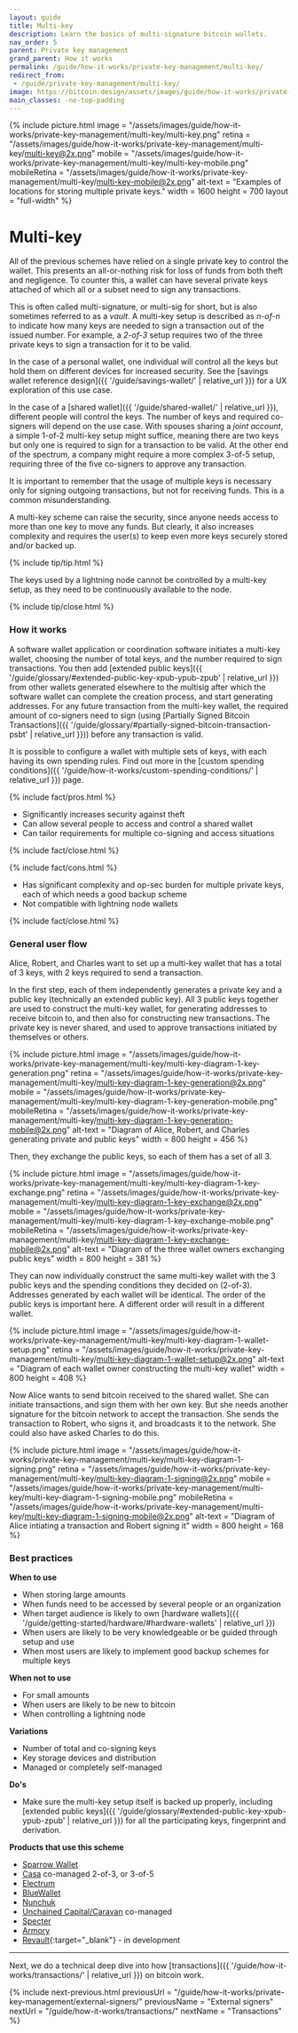 ```yaml
---
layout: guide
title: Multi-key
description: Learn the basics of multi-signature bitcoin wallets.
nav_order: 5
parent: Private key management
grand_parent: How it works
permalink: /guide/how-it-works/private-key-management/multi-key/
redirect_from:
 - /guide/private-key-management/multi-key/
image: https://bitcoin.design/assets/images/guide/how-it-works/private-key-management/multi-key/multi-key-preview.png
main_classes: -no-top-padding
---
```


<!--

Editor's notes

Explains generally how multi-key schemes work.

Illustration sources

https://www.figma.com/community/file/888680264445459448
https://www.figma.com/community/file/995256542920917246/BDG---Private-key-management-illustrations

-->

{% include picture.html
   image = "/assets/images/guide/how-it-works/private-key-management/multi-key/multi-key.png"
   retina = "/assets/images/guide/how-it-works/private-key-management/multi-key/multi-key@2x.png"
   mobile = "/assets/images/guide/how-it-works/private-key-management/multi-key/multi-key-mobile.png"
   mobileRetina = "/assets/images/guide/how-it-works/private-key-management/multi-key/multi-key-mobile@2x.png"
   alt-text = "Examples of locations for storing multiple private keys."
   width = 1600
   height = 700
   layout = "full-width"
%}

# Multi-key

All of the previous schemes have relied on a single private key to control the wallet. This presents an all-or-nothing risk for loss of funds from both theft and negligence. To counter this, a wallet can have several private keys attached of which all or a subset need to sign any transactions.

This is often called multi-signature, or multi-sig for short, but is also sometimes referred to as a *vault*. A multi-key setup is described as *n-of-n* to indicate how many keys are needed to sign a transaction out of the issued number. For example, a *2-of-3* setup requires two of the three private keys to sign a transaction for it to be valid.

In the case of a personal wallet, one individual will control all the keys but hold them on different devices for increased security. See the [savings wallet reference design]({{ '/guide/savings-wallet/' | relative_url }}) for a UX exploration of this use case.

In the case of a [shared wallet]({{ '/guide/shared-wallet/' | relative_url }}), different people will control the keys. The number of keys and required co-signers will depend on the use case. With spouses sharing a *joint account*, a simple 1-of-2 multi-key setup might suffice, meaning there are two keys but only one is required to sign for a transaction to be valid. At the other end of the spectrum, a company might require a more complex 3-of-5 setup, requiring three of the five co-signers to approve any transaction.

It is important to remember that the usage of multiple keys is necessary only for signing outgoing transactions, but not for receiving funds. This is a common misunderstanding.

A multi-key scheme can raise the security, since anyone needs access to more than one key to move any funds. But clearly, it also increases complexity and requires the user(s) to keep even more keys securely stored and/or backed up.

{% include tip/tip.html %}

The keys used by a lightning node cannot be controlled by a multi-key setup, as they need to be continuously available to the node.

{% include tip/close.html %}

### How it works
A software wallet application or coordination software initiates a multi-key wallet, choosing the number of total keys, and the number required to sign transactions. You then add [extended public keys]({{ '/guide/glossary/#extended-public-key-xpub-ypub-zpub' | relative_url }}) from other wallets generated elsewhere to the multisig after which the software wallet can complete the creation process, and start generating addresses. For any future transaction from the multi-key wallet, the required amount of co-signers need to sign (using [Partially Signed Bitcoin Transactions]({{ '/guide/glossary/#partially-signed-bitcoin-transaction-psbt' | relative_url }})) before any transaction is valid.

It is possible to configure a wallet with multiple sets of keys, with each having its own spending rules. Find out more in the [custom spending conditions]({{ '/guide/how-it-works/custom-spending-conditions/' | relative_url }}) page.

{% include fact/pros.html %}

- Significantly increases security against theft
- Can allow several people to access and control a shared wallet
- Can tailor requirements for multiple co-signing and access situations

{% include fact/close.html %}

{% include fact/cons.html %}

- Has significant complexity and op-sec burden for multiple private keys, each of which needs a good backup scheme
- Not compatible with lightning node wallets

{% include fact/close.html %}

### General user flow

Alice, Robert, and Charles want to set up a multi-key wallet that has a total of 3 keys, with 2 keys required to send a transaction.

In the first step, each of them independently generates a private key and a public key (technically an extended public key). All 3 public keys together are used to construct the multi-key wallet, for generating addresses to receive bitcoin to, and then also for constructing new transactions. The private key is never shared, and used to approve transactions initiated by themselves or others.

{% include picture.html
   image = "/assets/images/guide/how-it-works/private-key-management/multi-key/multi-key-diagram-1-key-generation.png"
   retina = "/assets/images/guide/how-it-works/private-key-management/multi-key/multi-key-diagram-1-key-generation@2x.png"
   mobile = "/assets/images/guide/how-it-works/private-key-management/multi-key/multi-key-diagram-1-key-generation-mobile.png"
   mobileRetina = "/assets/images/guide/how-it-works/private-key-management/multi-key/multi-key-diagram-1-key-generation-mobile@2x.png"
   alt-text = "Diagram of Alice, Robert, and Charles generating private and public keys"
   width = 800
   height = 456
%}

Then, they exchange the public keys, so each of them has a set of all 3.

{% include picture.html
   image = "/assets/images/guide/how-it-works/private-key-management/multi-key/multi-key-diagram-1-key-exchange.png"
   retina = "/assets/images/guide/how-it-works/private-key-management/multi-key/multi-key-diagram-1-key-exchange@2x.png"
   mobile = "/assets/images/guide/how-it-works/private-key-management/multi-key/multi-key-diagram-1-key-exchange-mobile.png"
   mobileRetina = "/assets/images/guide/how-it-works/private-key-management/multi-key/multi-key-diagram-1-key-exchange-mobile@2x.png"
   alt-text = "Diagram of the three wallet owners exchanging public keys"
   width = 800
   height = 381
%}

They can now individually construct the same multi-key wallet with the 3 public keys and the spending conditions they decided on (2-of-3). Addresses generated by each wallet will be identical. The order of the public keys is important here. A different order will result in a different wallet.

{% include picture.html
   image = "/assets/images/guide/how-it-works/private-key-management/multi-key/multi-key-diagram-1-wallet-setup.png"
   retina = "/assets/images/guide/how-it-works/private-key-management/multi-key/multi-key-diagram-1-wallet-setup@2x.png"
   alt-text = "Diagram of each wallet owner constructing the multi-key wallet"
   width = 800
   height = 408
%}

Now Alice wants to send bitcoin received to the shared wallet. She can initiate transactions, and sign them with her own key. But she needs another signature for the bitcoin network to accept the transaction. She sends the transaction to Robert, who signs it, and broadcasts it to the network. She could also have asked Charles to do this.

{% include picture.html
   image = "/assets/images/guide/how-it-works/private-key-management/multi-key/multi-key-diagram-1-signing.png"
   retina = "/assets/images/guide/how-it-works/private-key-management/multi-key/multi-key-diagram-1-signing@2x.png"
   mobile = "/assets/images/guide/how-it-works/private-key-management/multi-key/multi-key-diagram-1-signing-mobile.png"
   mobileRetina = "/assets/images/guide/how-it-works/private-key-management/multi-key/multi-key-diagram-1-signing-mobile@2x.png"
   alt-text = "Diagram of Alice intiating a transaction and Robert signing it"
   width = 800
   height = 168
%}

### Best practices

**When to use**
- When storing large amounts
- When funds need to be accessed by several people or an organization
- When target audience is likely to own [hardware wallets]({{ '/guide/getting-started/hardware/#hardware-wallets' | relative_url }})
- When users are likely to be very knowledgeable or be guided through setup and use
- When most users are likely to implement good backup schemes for multiple keys

**When not to use**
- For small amounts
- When users are likely to be new to bitcoin
- When controlling a lightning node

**Variations**
- Number of total and co-signing keys
- Key storage devices and distribution
- Managed or completely self-managed

**Do's**
- Make sure the multi-key setup itself is backed up properly, including [extended public keys]({{ '/guide/glossary/#extended-public-key-xpub-ypub-zpub' | relative_url }}) for all the participating keys, fingerprint and derivation.

**Products that use this scheme**
- [Sparrow Wallet](https://sparrowwallet.com/)
- [Casa](https://keys.casa) co-managed 2-of-3, or 3-of-5
- [Electrum](https://electrum.org)
- [BlueWallet](https://bluewallet.io)
- [Nunchuk](https://nunchuk.io)
- [Unchained Capital/Caravan](https://unchained-capital.com) co-managed
- [Specter](https://specter.solutions)
- [Armory](https://btcarmory.com)
- [Revault](https://revault.dev){:target="_blank"} - in development

---

Next, we do a technical deep dive into how [transactions]({{ '/guide/how-it-works/transactions/' | relative_url }}) on bitcoin work.

{% include next-previous.html
   previousUrl = "/guide/how-it-works/private-key-management/external-signers/"
   previousName = "External signers"
   nextUrl = "/guide/how-it-works/transactions/"
   nextName = "Transactions"
%}
